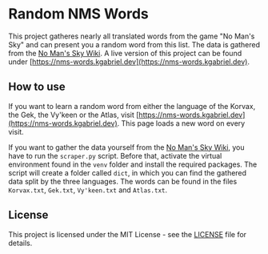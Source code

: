 # Random NMS Words

This project gatheres nearly all translated words from the game "No Man's Sky" and can present you a random word from this list. The data is gathered from the [No Man's Sky Wiki](https://nomanssky.fandom.com/wiki/No_Man%27s_Sky_Wiki). A live version of this project can be found under [https://nms-words.kgabriel.dev](https://nms-words.kgabriel.dev).

## How to use
If you want to learn a random word from either the language of the Korvax, the Gek, the Vy&#39;keen or the Atlas, visit [https://nms-words.kgabriel.dev](https://nms-words.kgabriel.dev). This page loads a new word on every visit.

If you want to gather the data yourself from the [No Man's Sky Wiki](https://nomanssky.fandom.com/wiki/No_Man%27s_Sky_Wiki), you have to run the `scraper.py` script. Before that, activate the virtual environment found in the `venv` folder and install the required packages. The script will create a folder called `dict`, in which you can find the gathered data split by the three languages. The words can be found in the files `Korvax.txt`, `Gek.txt`, `Vy'keen.txt` and `Atlas.txt`.

## License
This project is licensed under the MIT License - see the [LICENSE](https://github.com/kgabriel-dev/Random-NMS-Words/blob/master/LICENSE) file for details.
